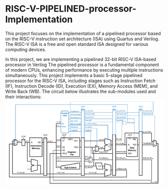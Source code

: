 # RISC-V-PIPELINED-processor-Implementation
This project focuses on the implementation of a pipelined processor based on the RISC-V instruction set architecture (ISA) using Quartus and Verilog. The RISC-V ISA is a free and open standard ISA designed for various computing devices.

In this project, we are implementing a pipelined 32-bit RISC-V ISA-based processor in Verilog
The pipelined processor is a fundamental component of modern CPUs, enhancing performance by executing multiple instructions simultaneously. This project implements a basic 5-stage pipelined processor for the RISC-V ISA, including stages such as Instruction Fetch (IF), Instruction Decode (ID), Execution (EX), Memory Access (MEM), and Write Back (WB).
The circuit below illustrates the sub-modules used and their interactions:
![Description of image](pipeline.png)
